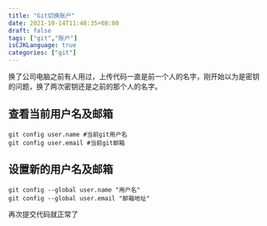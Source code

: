 ```yaml
---
title: "Git切换账户"
date: 2021-10-14T11:48:35+08:00
draft: false
tags: ["git","账户"]
isCJKLanguage: true
categories: ["git"]
---
```


换了公司电脑之前有人用过，上传代码一直是前一个人的名字，刚开始以为是密钥的问题，换了两次密钥还是之前的那个人的名字。

## 查看当前用户名及邮箱

```shell
git config user.name #当前git用户名
git config user.email #当前git邮箱
```

## 设置新的用户名及邮箱

```shell
git config --global user.name "用户名"
git config --global user.email "邮箱地址"
```

再次提交代码就正常了
